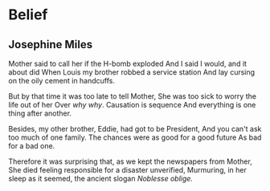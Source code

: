# Belief
## Josephine Miles
Mother said to call her if the H-bomb exploded
And I said I would, and it about did
When Louis my brother robbed a service station
And lay cursing on the oily cement in handcuffs.

But by that time it was too late to tell Mother,
She was too sick to worry the life out of her
Over _why why_. Causation is sequence
And everything is one thing after another.

Besides, my other brother, Eddie, had got to be President,
And you can't ask too much of one family.
The chances were as good for a good future
As bad for a bad one.

Therefore it was surprising that, as we kept the newspapers from Mother,
She died feeling responsible for a disaster unverified,
Murmuring, in her sleep as it seemed, the ancient slogan
 _Noblesse oblige._